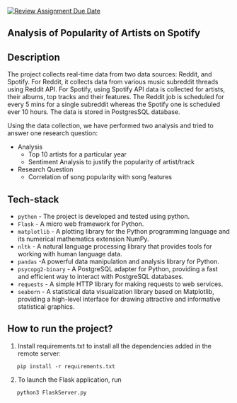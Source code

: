 [![Review Assignment Due Date](https://classroom.github.com/assets/deadline-readme-button-24ddc0f5d75046c5622901739e7c5dd533143b0c8e959d652212380cedb1ea36.svg)](https://classroom.github.com/a/4OC8STES)



## Analysis of Popularity of Artists on Spotify

## Description

The project collects real-time data from two data sources: Reddit, and Spotify. For Reddit, it collects data from various music subreddit threads using Reddit API. For Spotify, using Spotify API data is collected for artists, their albums, top tracks and their features. The Reddit job is scheduled for every 5 mins for a single subreddit whereas the Spotify one is scheduled ever 10 hours. The data is stored in PostgresSQL database.

Using the data collection, we have performed two analysis and tried to answer one research question:
* Analysis
    * Top 10 artists for a particular year
    * Sentiment Analysis to justify the popularity of artist/track
* Research Question
    * Correlation of song popularity with song features


## Tech-stack

* `python` - The project is developed and tested using python. 
* `Flask` - A micro web framework for Python.
* `matplotlib` - A plotting library for the Python programming language and its numerical mathematics extension NumPy.
* `nltk` - A natural language processing library that provides tools for working with human language data.
* `pandas` -A powerful data manipulation and analysis library for Python.
* `psycopg2-binary` - A PostgreSQL adapter for Python, providing a fast and efficient way to interact with PostgreSQL databases.
* `requests` - A simple HTTP library for making requests to web services.
* `seaborn` - A statistical data visualization library based on Matplotlib, providing a high-level interface for drawing attractive and informative statistical graphics.

## How to run the project?

1. Install requirements.txt to install all the dependencies added in the remote server: 
```
   pip install -r requirements.txt
```
2. To launch the Flask application, run
```
   python3 FlaskServer.py
```



